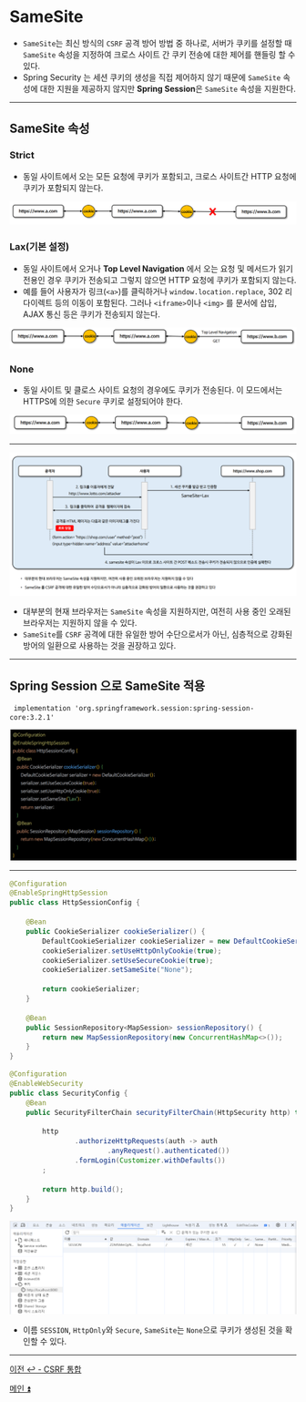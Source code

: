 # SameSite

- `SameSite`는 최신 방식의 `CSRF` 공격 방어 방법 중 하나로, 서버가 쿠키를 설정할 때 `SameSite` 속성을 지정하여 크로스 사이트 간 쿠키 전송에 대한 제어를 핸들링 할 수 있다.
- Spring Security 는 세션 쿠키의 생성을 직접 제어하지 않기 때문에 `SameSite` 속성에 대한 지원을 제공하지 않지만 **Spring Session**은 `SameSite` 속성을 지원한다.

---

## SameSite 속성

### Strict

- 동일 사이트에서 오는 모든 요청에 쿠키가 포함되고, 크로스 사이트간 HTTP 요청에 쿠키가 포함되지 않는다.

![img_30.png](image/img_30.png)

### Lax(기본 설정)

- 동일 사이트에서 오거나 **Top Level Navigation** 에서 오는 요청 및 메서드가 읽기 전용인 경우 쿠키가 전송되고 그렇지 않으면 HTTP 요청에 쿠키가 포함되지 않는다.
- 예를 들어 사용자가 링크(`<a>`)를 클릭하거나 `window.location.replace`, 302 리다이렉트 등의 이동이 포함된다. 그러나 `<iframe>`이나 `<img>` 를 문서에 삽입, AJAX 통신 등은 쿠키가 전송되지 않는다.

![img_31.png](image/img_31.png)

### None

- 동일 사이트 및 클로스 사이트 요청의 경우에도 쿠키가 전송된다. 이 모드에서는 HTTPS에 의한 `Secure` 쿠키로 설정되어야 한다.

![img_32.png](image/img_32.png)

---

![img_33.png](image/img_33.png)

- 대부분의 현재 브라우저는 `SameSite` 속성을 지원하지만, 여전히 사용 중인 오래된 브라우저는 지원하지 않을 수 있다.
- `SameSite`를 `CSRF` 공격에 대한 유일한 방어 수단으로서가 아닌, 심층적으로 강화된 방어의 일환으로 사용하는 것을 권장하고 있다.

---

## Spring Session 으로 SameSite 적용

```text
 implementation 'org.springframework.session:spring-session-core:3.2.1'
```

![img_34.png](image/img_34.png)

---

```java
@Configuration
@EnableSpringHttpSession
public class HttpSessionConfig {

    @Bean
    public CookieSerializer cookieSerializer() {
        DefaultCookieSerializer cookieSerializer = new DefaultCookieSerializer();
        cookieSerializer.setUseHttpOnlyCookie(true);
        cookieSerializer.setUseSecureCookie(true);
        cookieSerializer.setSameSite("None");

        return cookieSerializer;
    }

    @Bean
    public SessionRepository<MapSession> sessionRepository() {
        return new MapSessionRepository(new ConcurrentHashMap<>());
    }
}
```
```java
@Configuration
@EnableWebSecurity
public class SecurityConfig {
    @Bean
    public SecurityFilterChain securityFilterChain(HttpSecurity http) throws Exception {

        http
                .authorizeHttpRequests(auth -> auth
                        .anyRequest().authenticated())
                .formLogin(Customizer.withDefaults())
        ;

        return http.build();
    }
}
```

![img_35.png](image/img_35.png)

- 이름 `SESSION`, `HttpOnly`와 `Secure`, `SameSite`는 `None`으로 쿠키가 생성된 것을 확인할 수 있다.

---

[이전 ↩️ - CSRF 통합](https://github.com/genesis12345678/TIL/blob/main/Spring/security/security/Cors_Csrf/CsrfAggregation.md)

[메인 ⏫](https://github.com/genesis12345678/TIL/blob/main/Spring/security/security/main.md)